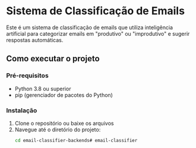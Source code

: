 # Sistema de Classificação de Emails

Este é um sistema de classificação de emails que utiliza inteligência artificial para categorizar emails em "produtivo" ou "improdutivo" e sugerir respostas automáticas.

## Como executar o projeto

### Pré-requisitos
- Python 3.8 ou superior
- pip (gerenciador de pacotes do Python)

### Instalação

1. Clone o repositório ou baixe os arquivos
2. Navegue até o diretório do projeto:
   ```bash
   cd email-classifier-backends#   e m a i l - c l a s s i f i e r  
 